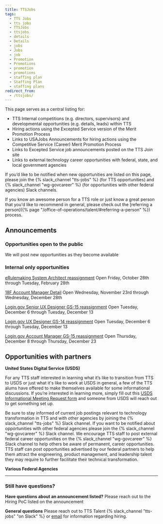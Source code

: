 ```yaml
---
title: TTSJobs
tags:
  - TTS Jobs
  - tts jobs
  - TTSJobs
  - ttsjobs
  - details
  - Details
  - jobs
  - Jobs
  - job
  - Promotion
  - Promotions
  - promotion
  - promotions
  - staffing plan
  - Staffing Plan
  - staffing plans
redirect_from:
  - /ttsjobs/
---
```


This page serves as a central listing for:

- TTS Internal competitions (e.g. directors, supervisors) and developmental
  opportunities (e.g. details, leads) within TTS
- Hiring actions using the Excepted Service version of the Merit Promotion
  Process
- Links to USAJobs Announcements for hiring actions using the Competitive
  Service (Career) Merit Promotion Process
- Links to Excepted Service job announcements posted on the TTS Join site
- Links to external technology career opportunities with federal, state, and
  local government agencies

If you’d like to be notified when new opportunities are listed on this page,
please join the {% slack_channel "tts-jobs" %} (for TTS opportunities) and
{% slack_channel "wg-govcareer" %} (for opportunities with other federal
agencies) Slack channels.

If you know an awesome person for a TTS role or just know a great person that
you'd like to recommend in general, please check out the [referring a
person]({% page "/office-of-operations/talent/#referring-a-person" %}) process.

## Announcements

### Opportunities open to the public

W﻿e will post new opportunities as they become available
[](https://join.tts.gsa.gov/join/tts-designer13/)

### Internal only opportunities

[eRulemaking System Architect reassignment](https://docs.google.com/document/d/1_zVyD23nTsalKQz0vmIZTs6SmjYPt5PjIZW57qXV5UA/edit)
Open Friday, October 28th through Tuesday, February 28th

[18F Account Manager Detail](https://docs.google.com/document/d/1tdqMHihMNR03eVpHQpa4AkLVMMZmoagKKZy2MMze1YU/edit#)
Open Wednesday, November 23rd through Wednesday, December 28th

[Login.gov Senior UX Designer GS-15 reassignment](https://docs.google.com/document/d/1XPnRL2Pzgj59g-RAibQ7PF0TIIeQyZPXLBvGULGN7Q8/edit#)
Open Tuesday, December 6 through Tuesday, December 13

[Login.gov UX Designer GS-14 reassignment](https://docs.google.com/document/d/1EYwAUzIa8wus4dJWAFc7YlDKeFSQwaZ2o8wmraV7ugY/edit#)
Open Tuesday, December 6 through Tuesday, December 13

[Login.gov Account Manager GS-15 reassignment](https://docs.google.com/document/d/1nwclGp2MOnJppsxkZtmoG2XhHrjxN1_dzDy5IkIhy_4/edit#)
Open Thursday, December 8 through Thursday, December 23

## Opportunities with partners

**United States Digital Service (USDS)**

For any TTS staff interested in learning what it’s like to transition from TTS
to USDS or just what it's like to work at USDS in general, a few of the TTS
alums have offered to make themselves available for some informational
discussions. If you’re interested in learning more, simply fill out this
[USDS Informational Meeting Request form](https://docs.google.com/forms/d/e/1FAIpQLSfzbkhF6ahHv8-mu3BOpl6l7qg_kVyHuGUpDMcA-cPW60BfoQ/viewform?usp=sf_link)
and someone from USDS will reach out to get something set up.

Be sure to stay informed of current job postings relevant to technology
transformation in TTS and with other agencies by joining the
{% slack_channel "tts-jobs" %} Slack channel. If you want to be notified about
opportunities with other federal agencies please join the
{% slack_channel "wg-govcareer" %} Slack channel. We encourage TTS staff to post
external federal career opportunities on the {% slack_channel "wg-govcareer" %}
Slack channel to help others be aware of permanent, career opportunities. TTS
staff can post opportunities advertised by our federal partners to help them
attract the engineering, product management, and leadership talent they may
require to further facilitate their technical transformation.

**Various Federal Agencies**

---

### Still have questions?

**Have questions about an announcement listed?** Please reach out to the Hiring
PoC listed on the announcement

**General questions** Please reach out to TTS Talent
{% slack_channel "tts-jobs" "on Slack" %} or
[email](mailto:tts-talentteam@gsa.gov) for information regarding hiring.
